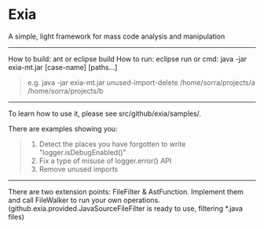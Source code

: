 Exia
====

A simple, light framework for mass code analysis and manipulation

----

How to build: ant or eclipse build
How to run: eclipse run or cmd: java -jar exia-mt.jar [case-name] [paths...]
>e.g. java -jar exia-mt.jar unused-import-delete /home/sorra/projects/a /home/sorra/projects/b

----

To learn how to use it, please see src/github/exia/samples/.

There are examples showing you:
>1. Detect the places you have forgotten to write "logger.isDebugEnabled()"
>2. Fix a type of misuse of logger.error() API
>3. Remove unused imports

----

There are two extension points: FileFilter & AstFunction.
Implement them and call FileWalker to run your own operations.
(github.exia.provided.JavaSourceFileFilter is ready to use, filtering *.java files)
